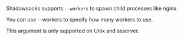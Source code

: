 Shadowsocks supports `--workers` to spawn child processes like nginx.

You can use --workers to specify how many workers to use.

This argument is only supported on Unix and ssserver.